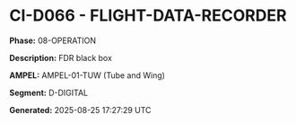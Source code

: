 # CI-D066 - FLIGHT-DATA-RECORDER

**Phase:** 08-OPERATION

**Description:** FDR black box

**AMPEL:** AMPEL-01-TUW (Tube and Wing)

**Segment:** D-DIGITAL

**Generated:** 2025-08-25 17:27:29 UTC
